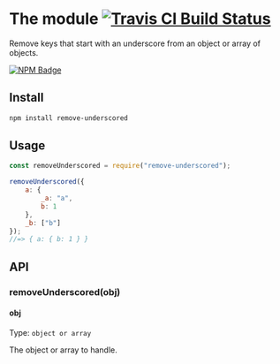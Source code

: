 # The module [![Travis CI Build Status](https://img.shields.io/travis/com/Richienb/remove-underscored/master.svg?style=for-the-badge)](https://travis-ci.com/Richienb/remove-underscored)

Remove keys that start with an underscore from an object or array of objects.

[![NPM Badge](https://nodei.co/npm/remove-underscored.png)](https://npmjs.com/package/remove-underscored)

## Install

```sh
npm install remove-underscored
```

## Usage

```js
const removeUnderscored = require("remove-underscored");

removeUnderscored({
    a: {
        _a: "a",
        b: 1
    },
    _b: ["b"]
});
//=> { a: { b: 1 } }
```

## API

### removeUnderscored(obj)

#### obj

Type: `object or array`

The object or array to handle.
